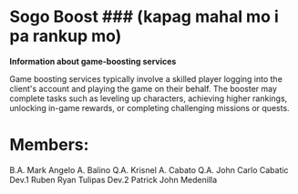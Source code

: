 # Sogo Boost ### (kapag mahal mo i pa rankup mo)  

**Information about game-boosting services**  

Game boosting services typically involve a skilled player logging into the client's account and playing the game on their behalf. The booster may complete tasks such as leveling up characters, achieving higher rankings, unlocking in-game rewards, or completing challenging missions or quests.  




# Members: 
B.A.  Mark Angelo A. Balino 
Q.A.  Krisnel A. Cabato 
Q.A.  John Carlo Cabatic 
Dev.1 Ruben Ryan Tulipas
Dev.2 Patrick John Medenilla 
